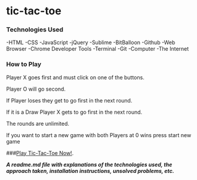 # tic-tac-toe

### Technologies Used
-HTML
-CSS
-JavaScript
-jQuery
-Sublime
-BitBalloon
-Github
-Web Browser
-Chrome Developer Tools
-Terminal
-Git
-Computer
-The Internet

### How to Play

Player X goes first and must click on one of the buttons. 

Player O will go second.

If Player loses they get to go first in the next round.

If it is a Draw Player X gets to go first in the next round.

The rounds are unlimited.

If you want to start a new game with both Players at 0 wins press start new game

###[Play Tic-Tac-Toe Now!](http://quality-controller-robert-72202.bitballoon.com/).

***A readme.md file with explanations of the technologies used, the approach taken, installation instructions, unsolved problems, etc.***